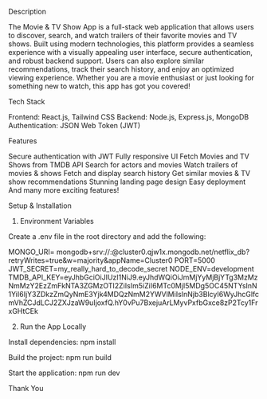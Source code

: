 Description

The Movie & TV Show App is a full-stack web application that allows users to discover, search, and watch trailers of their favorite movies and TV shows. Built using modern technologies, this platform provides a seamless experience with a visually appealing user interface, secure authentication, and robust backend support. Users can also explore similar recommendations, track their search history, and enjoy an optimized viewing experience. Whether you are a movie enthusiast or just looking for something new to watch, this app has got you covered!

Tech Stack

Frontend: React.js, Tailwind CSS
Backend: Node.js, Express.js, MongoDB
Authentication: JSON Web Token (JWT)

Features

Secure authentication with JWT
Fully responsive UI
Fetch Movies and TV Shows from TMDB API
Search for actors and movies
Watch trailers of movies & shows
Fetch and display search history
Get similar movies & TV show recommendations
Stunning landing page design
Easy deployment
And many more exciting features!

Setup & Installation

1. Environment Variables

Create a .env file in the root directory and add the following:

MONGO_URI= mongodb+srv://<username>:<password>@cluster0.qjw1x.mongodb.net/netflix_db?retryWrites=true&w=majority&appName=Cluster0
PORT=5000
JWT_SECRET=my_really_hard_to_decode_secret
NODE_ENV=development
TMDB_API_KEY=eyJhbGciOiJIUzI1NiJ9.eyJhdWQiOiJmMjYyMjBjYTg3MzMzNmMzY2EzZmFkNTA3ZGMzOTI2ZiIsIm5iZiI6MTc0MjI5MDg5OC45NTYsInN1YiI6IjY3ZDkzZmQyNmE3Yjk4MDQzNmM2YWVlMiIsInNjb3BlcyI6WyJhcGlfcmVhZCJdLCJ2ZXJzaW9uIjoxfQ.hY0vPu7BxejuArLMyvPxfbGxce8zP2Tcy1FrxGHtCEk

2. Run the App Locally

Install dependencies:
npm install

Build the project:
npm run build

Start the application:
npm run dev

Thank You
